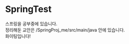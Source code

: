 # SpringTest
스프링을 공부중에 있습니다. <br/>
정리해둔 교안은 /SpringProj_me/src/main/java 안에 있습니다. <br/>
화이팅입니다! <br/>
